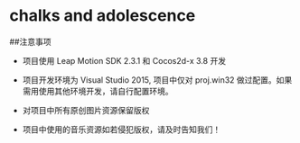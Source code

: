 # chalks and adolescence

##注意事项

* 项目使用 Leap Motion SDK 2.3.1 和 Cocos2d-x 3.8 开发

* 项目开发环境为 Visual Studio 2015, 项目中仅对 proj.win32 做过配置。如果需用使用其他环境开发，请自行配置环境。

* 对项目中所有原创图片资源保留版权

* 项目中使用的音乐资源如若侵犯版权，请及时告知我们！

